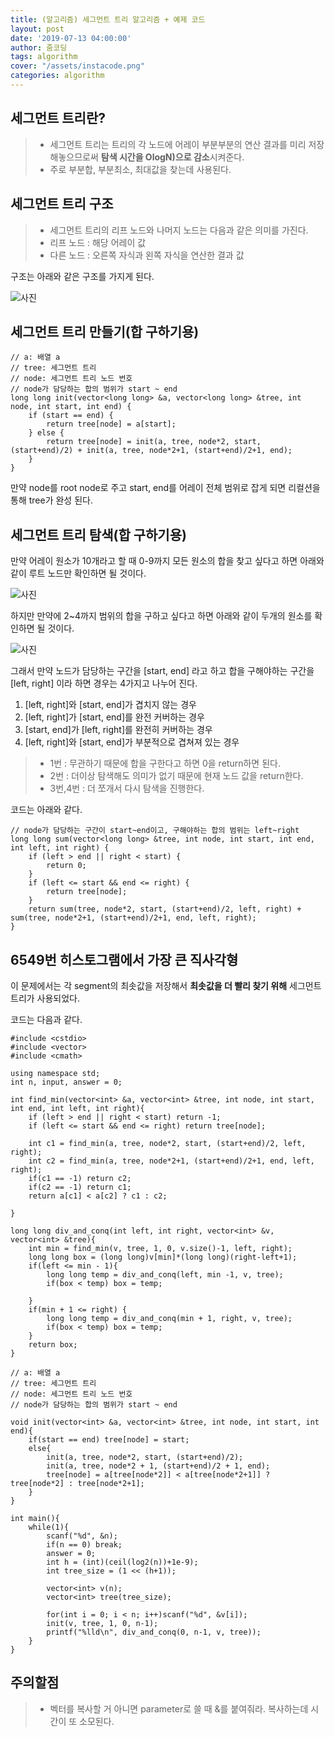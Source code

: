 ```yaml
---
title: (알고리즘) 세그먼트 트리 알고리즘 + 예제 코드
layout: post
date: '2019-07-13 04:00:00'
author: 줌코딩
tags: algorithm
cover: "/assets/instacode.png"
categories: algorithm
---
```


## 세그먼트 트리란?

>* 세그먼트 트리는 트리의 각 노드에 어레이 부분부분의 연산 결과를 미리 저장해놓으므로써 **탐색 시간을 OlogN)으로 감소**시켜준다.
>* 주로 부분합, 부분최소, 최대값을 찾는데 사용된다.

## 세그먼트 트리 구조

>* 세그먼트 트리의 리프 노드와 나머지 노드는 다음과 같은 의미를 가진다.
>* 리프 노드 : 해당 어레이 값
>* 다른 노드 : 오른쪽 자식과 왼쪽 자식을 연산한 결과 값

구조는 아래와 같은 구조를 가지게 된다.

![사진](https://raw.githubusercontent.com/zoomKoding/zoomKoding.github.io/source/assets/_posts/segment-tree-1.png)

## 세그먼트 트리 만들기(합 구하기용)

    // a: 배열 a
    // tree: 세그먼트 트리
    // node: 세그먼트 트리 노드 번호
    // node가 담당하는 합의 범위가 start ~ end
    long long init(vector<long long> &a, vector<long long> &tree, int node, int start, int end) {
        if (start == end) {
            return tree[node] = a[start];
        } else {
            return tree[node] = init(a, tree, node*2, start, (start+end)/2) + init(a, tree, node*2+1, (start+end)/2+1, end);
        }
    }

만약 node를 root node로 주고 start, end를 어레이 전체 범위로 잡게 되면 리컬션을 통해 tree가 완성 된다.

## 세그먼트 트리 탐색(합 구하기용)

만약 어레이 원소가 10개라고 할 때 0-9까지 모든 원소의 합을 찾고 싶다고 하면 아래와 같이 루트 노드만 확인하면 될 것이다.

![사진](https://raw.githubusercontent.com/zoomKoding/zoomKoding.github.io/source/assets/_posts/segment-tree-2.png)

하지만 만약에 2~4까지 범위의 합을 구하고 싶다고 하면 아래와 같이 두개의 원소를 확인하면 될 것이다. 

![사진](https://raw.githubusercontent.com/zoomKoding/zoomKoding.github.io/source/assets/_posts/segment-tree-3.png)

그래서 만약 노드가 담당하는 구간을 [start, end] 라고 하고 합을 구해야하는 구간을 [left, right] 이라 하면 경우는 4가지고 나누어 진다.

1. [left, right]와 [start, end]가 겹치지 않는 경우
2. [left, right]가 [start, end]를 완전 커버하는 경우
3. [start, end]가 [left, right]를 완전히 커버하는 경우
4. [left, right]와 [start, end]가 부분적으로 겹쳐져 있는 경우

>* 1번 : 무관하기 때문에 합을 구한다고 하면 0을 return하면 된다.
>* 2번 : 더이상 탐색해도 의미가 없기 때문에 현재 노드 값을 return한다.
>* 3번,4번 : 더 쪼개서 다시 탐색을 진행한다.

코드는 아래와 같다.

    // node가 담당하는 구간이 start~end이고, 구해야하는 합의 범위는 left~right
    long long sum(vector<long long> &tree, int node, int start, int end, int left, int right) {
        if (left > end || right < start) {
            return 0;
        }
        if (left <= start && end <= right) {
            return tree[node];
        }
        return sum(tree, node*2, start, (start+end)/2, left, right) + sum(tree, node*2+1, (start+end)/2+1, end, left, right);
    }

## 6549번 히스토그램에서 가장 큰 직사각형

이 문제에서는 각 segment의 최솟값을 저장해서 **최솟값을 더 빨리 찾기 위해** 세그먼트 트리가 사용되었다.

코드는 다음과 같다.

    #include <cstdio>
    #include <vector>
    #include <cmath>

    using namespace std;
    int n, input, answer = 0;

    int find_min(vector<int> &a, vector<int> &tree, int node, int start, int end, int left, int right){
        if (left > end || right < start) return -1;
        if (left <= start && end <= right) return tree[node];
        
        int c1 = find_min(a, tree, node*2, start, (start+end)/2, left, right);
        int c2 = find_min(a, tree, node*2+1, (start+end)/2+1, end, left, right);
        if(c1 == -1) return c2;
        if(c2 == -1) return c1;
        return a[c1] < a[c2] ? c1 : c2;
        
    }

    long long div_and_conq(int left, int right, vector<int> &v, vector<int> &tree){
        int min = find_min(v, tree, 1, 0, v.size()-1, left, right);
        long long box = (long long)v[min]*(long long)(right-left+1);
        if(left <= min - 1){
            long long temp = div_and_conq(left, min -1, v, tree);
            if(box < temp) box = temp;
            
        }
        if(min + 1 <= right) {
            long long temp = div_and_conq(min + 1, right, v, tree);
            if(box < temp) box = temp;
        }
        return box;
    }

    // a: 배열 a
    // tree: 세그먼트 트리
    // node: 세그먼트 트리 노드 번호
    // node가 담당하는 합의 범위가 start ~ end

    void init(vector<int> &a, vector<int> &tree, int node, int start, int end){
        if(start == end) tree[node] = start;
        else{
            init(a, tree, node*2, start, (start+end)/2);
            init(a, tree, node*2 + 1, (start+end)/2 + 1, end);
            tree[node] = a[tree[node*2]] < a[tree[node*2+1]] ? tree[node*2] : tree[node*2+1];
        } 
    }

    int main(){
        while(1){
            scanf("%d", &n);
            if(n == 0) break;
            answer = 0;
            int h = (int)(ceil(log2(n))+1e-9);
            int tree_size = (1 << (h+1));

            vector<int> v(n);
            vector<int> tree(tree_size);

            for(int i = 0; i < n; i++)scanf("%d", &v[i]);
            init(v, tree, 1, 0, n-1);
            printf("%lld\n", div_and_conq(0, n-1, v, tree));
        }
    }

## 주의할점

>* 벡터를 복사할 거 아니면 parameter로 쓸 때 &를 붙여줘라. 복사하는데 시간이 또 소모된다.

